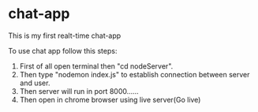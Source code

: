 # chat-app
This is my first realt-time chat-app

To use chat app follow this steps:
1. First of all open terminal then "cd  nodeServer".
2. Then type "nodemon index.js" to establish connection between server and user.
3. Then server will run in port 8000......
4. Then open in chrome browser using live server(Go live)